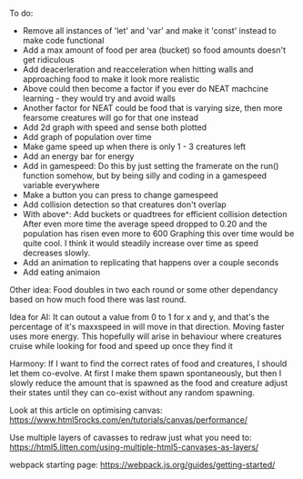 To do:   
- Remove all instances of 'let' and 'var' and make it 'const' instead to make code functional
- Add a max amount of food per area (bucket) so food amounts doesn't get ridiculous
- Add deacerleration and reacceleration when hitting walls and approaching food to make it look more realistic
- Above could then become a factor if you ever do NEAT machcine learning - they would try and avoid walls
- Another factor for NEAT could be food that is varying size, then more fearsome creatures will go for that one  instead
- Add 2d graph with speed and sense both plotted
- Add graph of population over time
- Make game speed up when there is only 1 - 3 creatures left
- Add an energy bar for energy
- Add in gamespeed: Do this by just setting the framerate on the run() function somehow, but by being silly and coding in a gamespeed variable everywhere
- Make a button you can press to change gamespeed
- Add collision detection so that creatures don't overlap
- With above^: Add buckets or quadtrees for efficient collision detection
After even more time the average speed dropped to 0.20 and the population has risen even more to 600
Graphing this over time would be quite cool. I think it would steadily increase over time as speed decreases slowly.
- Add an animation to replicating that happens over a couple seconds
- Add eating animaion

Other idea:
Food doubles in two each round or some other dependancy based on how much food there was last round.

Idea for AI:
It can outout a value from 0 to 1 for x and y, and that's the percentage of it's maxxspeed in will move in that direction. Moving faster uses more energy. This hopefully will arise in behaviour where creatures cruise while looking for food and speed up once they find  it

Harmony:
If I want to find the correct rates of food and creatures, I should let them co-evolve. At first I make them spawn spontaneously, but then I slowly reduce the amount that is spawned as the food and creature adjust their states until they  can co-exist without any random spawning.

Look at this article on optimising canvas:
https://www.html5rocks.com/en/tutorials/canvas/performance/

Use multiple layers of cavasses to redraw just what you need to:
https://html5.litten.com/using-multiple-html5-canvases-as-layers/

webpack starting page:
https://webpack.js.org/guides/getting-started/
